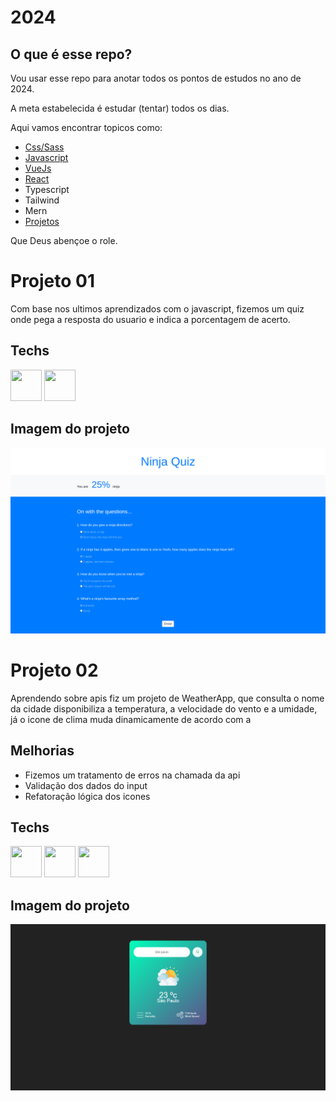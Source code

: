 # 2024

## O que é esse repo?

Vou usar esse repo para anotar todos os pontos de estudos no ano de 2024.

A meta estabelecida é estudar (tentar) todos os dias.

Aqui vamos encontrar topicos como:

- [Css/Sass](/css/css.md)
- [Javascript](/js/js.md)
- [VueJs](/vue/)
- [React](/react/react.md)
- Typescript
- Tailwind
- Mern
- [Projetos](/projects/)

Que Deus abençoe o role.

# Projeto 01

Com base nos ultimos aprendizados com o javascript, fizemos um quiz onde pega a resposta do usuario e indica a porcentagem de acerto.

## Techs

<div style="display=inline-block">
  <img src="https://user-images.githubusercontent.com/25181517/183898054-b3d693d4-dafb-4808-a509-bab54cf5de34.png" width="50px" height="50px" >

  <img src="https://user-images.githubusercontent.com/25181517/117447155-6a868a00-af3d-11eb-9cfe-245df15c9f3f.png" width="50px" height="50px" >
   
 </div>

## Imagem do projeto

![Quiz-ninja](/projects/img/Quiz.png)

# Projeto 02

Aprendendo sobre apis fiz um projeto de WeatherApp, que consulta o nome da cidade disponibiliza a temperatura, a velocidade do vento e a umidade, já o icone de clima muda dinamicamente de acordo com a

## Melhorias

- Fizemos um tratamento de erros na chamada da api
- Validação dos dados do input
- Refatoração lógica dos icones

## Techs

<div style="display=inline-block">
  <img src="https://user-images.githubusercontent.com/25181517/192158954-f88b5814-d510-4564-b285-dff7d6400dad.png" width="50px" height="50px" >

   <img src="https://user-images.githubusercontent.com/25181517/183898674-75a4a1b1-f960-4ea9-abcb-637170a00a75.png" width="50px" height="50px" >

  <img src="https://user-images.githubusercontent.com/25181517/117447155-6a868a00-af3d-11eb-9cfe-245df15c9f3f.png" width="50px" height="50px" >
   
 </div>

## Imagem do projeto

![Weather-App](/projects/img/weatherApp.png)
